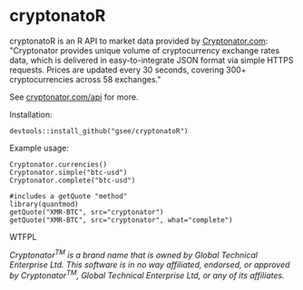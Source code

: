 # cryptonatoR
cryptonatoR is an R API to market data provided by 
<a href="https://www.cryptonator.com">Cryptonator.com</a>:  
"Cryptonator provides unique volume of cryptocurrency exchange rates data, 
which is delivered in easy-to-integrate JSON format via simple HTTPS requests. 
Prices are updated every 30 seconds, covering 300+ cryptocurrencies across 58 
exchanges."  

See <a href="https://www.cryptonator.com/api">cryptonator.com/api</a> for more.

Installation:
````
devtools::install_github("gsee/cryptonatoR")
````

Example usage:  
````
Cryptonator.currencies()
Cryptonator.simple("btc-usd")
Cryptonator.complete("btc-usd")

#includes a getQuote "method"
library(quantmod)
getQuote("XMR-BTC", src="cryptonator")
getQuote("XMR-BTC", src="cryptonator", what="complete")
````
  
<a href="http://www.wtfpl.net/"><img
       src="http://www.wtfpl.net/wp-content/uploads/2012/12/wtfpl-badge-4.png"
       width="80" height="15" alt="WTFPL" /></a>
       

*Cryptonator<sup>TM</sup> is a brand name that is owned by Global Technical
Enterprise Ltd.  This software is in no way affiliated, endorsed, or
approved by Cryptonator<sup>TM</sup>, Global Technical Enterprise Ltd, or any 
of its affiliates.*